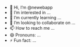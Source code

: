 - 👋 Hi, I’m @newebapp
- 👀 I’m interested in ...
- 🌱 I’m currently learning ...
- 💞️ I’m looking to collaborate on ...
- 📫 How to reach me ...
- 😄 Pronouns: ...
- ⚡ Fun fact: ...

<!---
newebapp/newebapp is a ✨ special ✨ repository because its `README.md` (this file) appears on your GitHub profile.
You can click the Preview link to take a look at your changes.
--->

